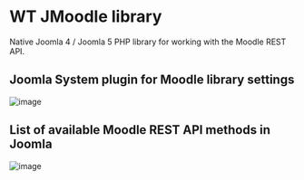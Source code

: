 # WT JMoodle library
Native Joomla 4 / Joomla 5 PHP library for working with the Moodle REST API.
## Joomla System plugin for Moodle library settings
![image](https://github.com/WebTolk/WT-JMoodle-library/assets/6236403/5f794e15-a71e-4306-b8d0-00afc6dc495a)
## List of available Moodle REST API methods in Joomla
![image](https://github.com/WebTolk/WT-JMoodle-library/assets/6236403/e41cef88-6e38-4a44-abce-f7d4439dcf0a)

